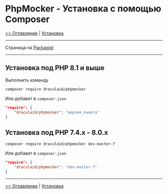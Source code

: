 # PhpMocker - Установка с помощью Composer
[<< Оглавление](../README.md) | [Установка](README.md)

---

Страница на [Packagist](https://packagist.org/packages/draculaid/phpmocker)

---

## Установка под PHP 8.1 и выше

Выполнить команду
```console
composer require draculaid/phpmocker
```

Или добавит в `composer.json`
```json
"require": {
    "draculaid/phpmocker": "версия_пакета"
}
```

## Установка под PHP 7.4.x - 8.0.x

```console
composer require draculaid/phpmocker dev-master-7
```

Или добавит в `composer.json`
```json
"require": {
    "draculaid/phpmocker": "dev-master-7"
}
```

--- 

[<< Оглавление](../README.md) | [Установка](README.md)
